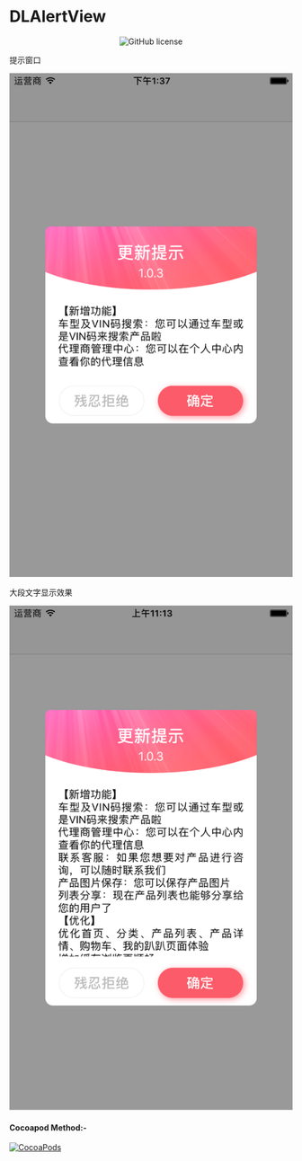 # DLAlertView

<p align="center">
  <img src="https://img.shields.io/github/license/computernot/DLAlertView.svg" alt="GitHub license"/>

提示窗口

![image](https://raw.githubusercontent.com/ComputerNot/DLAlertView/master/screen/screen_short.png)

大段文字显示效果

![image](https://raw.githubusercontent.com/ComputerNot/DLAlertView/master/screen/screen_long.png)

#### Cocoapod Method:-

[![CocoaPods](https://img.shields.io/cocoapods/v/DLAlertViewLiu.svg)](http://cocoadocs.org/docsets/DLAlertViewLiu)
